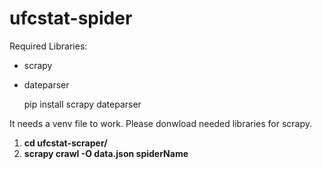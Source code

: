 # ufcstat-spider

Required Libraries:

- scrapy
- dateparser

  pip install scrapy dateparser

It needs a venv file to work. Please donwload needed libraries for scrapy.

1. **cd ufcstat-scraper/**
1. **scrapy crawl -O data.json spiderName**
